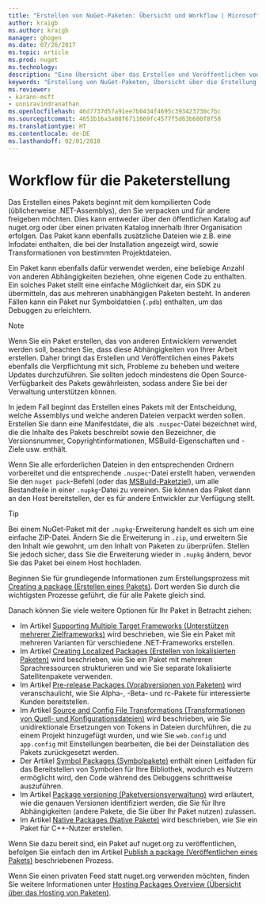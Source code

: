 ```yaml
---
title: "Erstellen von NuGet-Paketen: Übersicht und Workflow | Microsoft-Dokumentation"
author: kraigb
ms.author: kraigb
manager: ghogen
ms.date: 07/26/2017
ms.topic: article
ms.prod: nuget
ms.technology: 
description: "Eine Übersicht über das Erstellen und Veröffentlichen von NuGet-Paketen, die Links zu anderen spezifischen Teilen des Prozesses enthält."
keywords: "Erstellung von NuGet-Paketen, Übersicht über die Erstellung von NuGet-Paketen, Workflow der Erstellung von NuGet-Paketen, Workflow der Erstellung von Paketen, Übersicht über die Erstellung von Paketen"
ms.reviewer:
- karann-msft
- unniravindranathan
ms.openlocfilehash: 46d7737d57a91ee7b0434f4695c393423730c7bc
ms.sourcegitcommit: 4651b16a3a08f6711669fc4577f5d63b600f8f58
ms.translationtype: HT
ms.contentlocale: de-DE
ms.lasthandoff: 02/01/2018
---
```

# <a name="package-creation-workflow"></a>Workflow für die Paketerstellung

Das Erstellen eines Pakets beginnt mit dem kompilierten Code (üblicherweise .NET-Assemblys), den Sie verpacken und für andere freigeben möchten. Dies kann entweder über den öffentlichen Katalog auf nuget.org oder über einen privaten Katalog innerhalb Ihrer Organisation erfolgen. Das Paket kann ebenfalls zusätzliche Dateien wie z.B. eine Infodatei enthalten, die bei der Installation angezeigt wird, sowie Transformationen von bestimmten Projektdateien.

Ein Paket kann ebenfalls dafür verwendet werden, eine beliebige Anzahl von anderen Abhängigkeiten beziehen, ohne eigenen Code zu enthalten. Ein solches Paket stellt eine einfache Möglichkeit dar, ein SDK zu übermitteln, das aus mehreren unabhängigen Paketen besteht. In anderen Fällen kann ein Paket nur Symboldateien (`.pdb`) enthalten, um das Debuggen zu erleichtern.

> [!Note]
> Wenn Sie ein Paket erstellen, das von anderen Entwicklern verwendet werden soll, beachten Sie, dass diese Abhängigkeiten von Ihrer Arbeit erstellen. Daher bringt das Erstellen und Veröffentlichen eines Pakets ebenfalls die Verpflichtung mit sich, Probleme zu beheben und weitere Updates durchzuführen. Sie sollten jedoch mindestens die Open Source-Verfügbarkeit des Pakets gewährleisten, sodass andere Sie bei der Verwaltung unterstützen können.

In jedem Fall beginnt das Erstellen eines Pakets mit der Entscheidung, welche Assemblys und welche anderen Dateien verpackt werden sollen. Erstellen Sie dann eine Manifestdatei, die als `.nuspec`-Datei bezeichnet wird, die die Inhalte des Pakets beschreibt sowie den Bezeichner, die Versionsnummer, Copyrightinformationen, MSBuild-Eigenschaften und -Ziele usw. enthält.

Wenn Sie alle erforderlichen Dateien in den entsprechenden Ordnern vorbereitet und die entsprechende `.nuspec`-Datei erstellt haben, verwenden Sie den `nuget pack`-Befehl (oder das [MSBuild-Paketziel](../reference/msbuild-targets.md)), um alle Bestandteile in einer `.nupkg`-Datei zu vereinen. Sie können das Paket dann an den Host bereitstellen, der es für andere Entwickler zur Verfügung stellt.

> [!Tip]
> Bei einem NuGet-Paket mit der `.nupkg`-Erweiterung handelt es sich um eine einfache ZIP-Datei. Ändern Sie die Erweiterung in `.zip`, und erweitern Sie den Inhalt wie gewohnt, um den Inhalt von Paketen zu überprüfen. Stellen Sie jedoch sicher, dass Sie die Erweiterung wieder in `.nupkg` ändern, bevor Sie das Paket bei einem Host hochladen.

Beginnen Sie für grundlegende Informationen zum Erstellungsprozess mit [Creating a package (Erstellen eines Pakets)](../create-packages/creating-a-package.md). Dort werden Sie durch die wichtigsten Prozesse geführt, die für alle Pakete gleich sind.

Danach können Sie viele weitere Optionen für Ihr Paket in Betracht ziehen:

- Im Artikel [Supporting Multiple Target Frameworks (Unterstützen mehrerer Zielframeworks)](../create-packages/supporting-multiple-target-frameworks.md) wird beschrieben, wie Sie ein Paket mit mehreren Varianten für verschiedene .NET-Frameworks erstellen.
- Im Artikel [Creating Localized Packages (Erstellen von lokalisierten Paketen)](../create-packages/creating-localized-packages.md) wird beschrieben, wie Sie ein Paket mit mehreren Sprachressourcen strukturieren und wie Sie separate lokalisierte Satellitenpakete verwenden.
- Im Artikel [Pre-release Packages (Vorabversionen von Paketen)](../create-packages/prerelease-packages.md) wird veranschaulicht, wie Sie Alpha-, -Beta- und rc-Pakete für interessierte Kunden bereitstellen.
- Im Artikel [Source and Config File Transformations (Transformationen von Quell- und Konfigurationsdateien)](../create-packages/source-and-config-file-transformations.md) wird beschrieben, wie Sie unidirektionale Ersetzungen von Tokens in Dateien durchführen, die zu einem Projekt hinzugefügt wurden, und wie Sie `web.config` und `app.config` mit Einstellungen bearbeiten, die bei der Deinstallation des Pakets zurückgesetzt werden.
- Der Artikel [Symbol Packages (Symbolpakete)](../create-packages/symbol-packages.md) enthält einen Leitfaden für das Bereitstellen von Symbolen für Ihre Bibliothek, wodurch es Nutzern ermöglicht wird, den Code während des Debuggens schrittweise auszuführen.
- Im Artikel [Package versioning (Paketversionsverwaltung)](../reference/package-versioning.md) wird erläutert, wie die genauen Versionen identifiziert werden, die Sie für Ihre Abhängigkeiten (andere Pakete, die Sie über Ihr Paket nutzen) zulassen.
- Im Artikel [Native Packages (Native Pakete)](../create-packages/native-packages.md) wird beschrieben, wie Sie ein Paket für C++-Nutzer erstellen.

Wenn Sie dazu bereit sind, ein Paket auf nuget.org zu veröffentlichen, befolgen Sie einfach den im Artikel [Publish a package (Veröffentlichen eines Pakets)](../create-packages/publish-a-package.md) beschriebenen Prozess.

Wenn Sie einen privaten Feed statt nuget.org verwenden möchten, finden Sie weitere Informationen unter [Hosting Packages Overview (Übersicht über das Hosting von Paketen)](../hosting-packages/overview.md).
